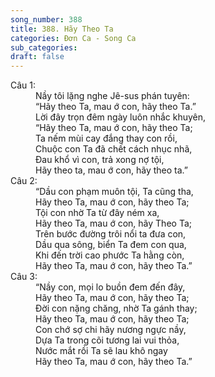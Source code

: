 ```yaml
---
song_number: 388
title: 388. Hãy Theo Ta
categories: Đơn Ca - Song Ca
sub_categories: 
draft: false
---
```

<dl><dt>Câu 1:</dt><dd data-verse="1">Nầy tôi lặng nghe Jê-sus phán tuyên: <br/>“Hãy theo Ta, mau ớ con, hãy theo Ta.” <br/>Lời đây trọn đêm ngày luôn nhắc khuyên, <br/>“Hãy theo Ta, mau ớ con, hãy theo Ta; <br/>Ta nếm mùi cay đắng thay con rồi, <br/>Chuộc con Ta đã chết cách nhục nhã, <br/>Đau khổ vì con, trả xong nợ tội, <br/>Hãy theo ta, mau ớ con, hãy theo ta.” </dd><dt>Câu 2:</dt><dd data-verse="2">“Dầu con phạm muôn tội, Ta cũng tha, <br/>Hãy theo Ta, mau ớ con, hãy theo Ta; <br/>Tội con nhờ Ta từ đây ném xa, <br/>Hãy theo Ta, mau ớ con, hãy Theo Ta; <br/>Trên bước đường trôi nổi ta đưa con, <br/>Dầu qua sông, biển Ta đem con qua, <br/>Khi đến trời cao phước Ta hằng còn, <br/>Hãy theo Ta, mau ớ con, hãy theo Ta.” </dd><dt>Câu 3:</dt><dd data-verse="3">“Nầy con, mọi lo buồn đem đến đây, <br/>Hãy theo Ta, mau ớ con, hãy theo Ta; <br/>Đời con nặng chăng, nhờ Ta gánh thay; <br/>Hãy theo Ta, mau ớ con, hãy theo Ta; <br/>Con chớ sợ chi hãy nương ngực nầy, <br/>Dựa Ta trong cõi tương lai vui thỏa, <br/>Nước mắt rồi Ta sẽ lau khô ngay <br/>Hãy theo Ta, mau ớ con, hãy theo Ta.” </dd></dl>